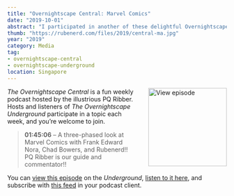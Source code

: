 ```yaml
---
title: "Overnightscape Central: Marvel Comics"
date: "2019-10-01"
abstract: "I participated in another of these delightful Overnightscape Underground productions by PQ Ribber."
thumb: "https://rubenerd.com/files/2019/central-ma.jpg"
year: "2019"
category: Media
tag:
- overnightscape-central
- overnightscape-underground
location: Singapore
---
```

<p class="show-cover"><a href="https://onsug.com/archives/28649/"><img src="https://rubenerd.com/files/2019/central-ma.jpg" alt="View episode" style="float:right; margin:0 0 1em 2em; width:180px; height:180px;" /></a></p>

*The Overnightscape Central* is a fun weekly podcast hosted by the illustrious PQ Ribber. Hosts and listeners of *The Overnightscape Underground* participate in a topic each week, and you’re welcome to join.

> **01:45:06** – A three-phased look at Marvel Comics with Frank Edward Nora, Chad Bowers, and Rubenerd!! PQ Ribber is our guide and commentator!!

You can <a href="https://onsug.com/archives/28649/">view this episode</a> on the *Underground*, <a href="https://media.blubrry.com/onsug/p/onsug.com/shows/Oct19/onsug_Oct19_Central_ma.mp3">listen to it here</a>, and subscribe with <a href="https://onsug.com/archives/category/overnightscapecentral/feed/">this feed</a> in your podcast client.
